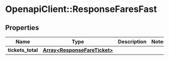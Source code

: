# OpenapiClient::ResponseFaresFast

## Properties
Name | Type | Description | Notes
------------ | ------------- | ------------- | -------------
**tickets_total** | [**Array&lt;ResponseFareTicket&gt;**](ResponseFareTicket.md) |  | 


